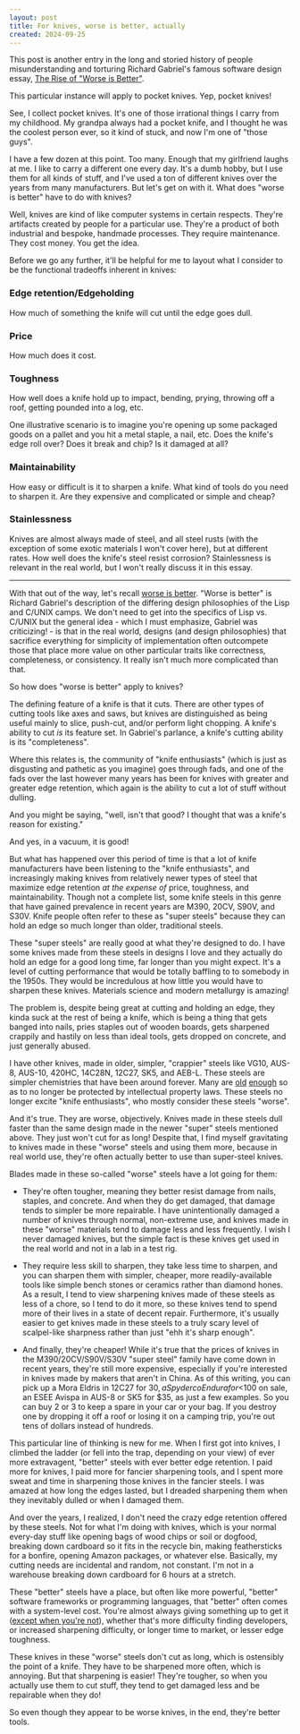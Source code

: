 ```yaml
---
layout: post
title: For knives, worse is better, actually
created: 2024-09-25
---
```


This post is another entry in the long and storied history of people
misunderstanding and torturing Richard Gabriel's famous software design essay,
[The Rise of "Worse is Better"](https://dreamsongs.com/RiseOfWorseIsBetter.html).

This particular instance will apply to pocket knives. Yep, pocket knives!

See, I collect pocket knives. It's one of those irrational things I carry from my
childhood. My grandpa always had a pocket knife, and I thought
he was the coolest person ever, so it kind of stuck, and now I'm one of "those
guys".

I have a few dozen at this point. Too many. Enough that my girlfriend laughs at
me. I like to carry a different one every day. It's a dumb hobby, but I use them
for all kinds of stuff, and I've used a ton of different knives over the years from many
manufacturers. But let's get on with it. What does "worse is better" have to do
with knives?

Well, knives are kind of like computer systems in certain respects. They're
artifacts created by people for a particular use. They're a product of both
industrial and bespoke, handmade processes. They require maintenance. They cost
money. You get the idea.

Before we go any further, it'll be helpful for me to layout what I consider to
be the functional tradeoffs inherent in knives:

### Edge retention/Edgeholding

How much of something the knife will cut until the edge goes dull.

### Price

How much does it cost.

### Toughness

How well does a knife hold up to impact, bending, prying, throwing off a roof,
getting pounded into a log, etc.

One illustrative scenario is to imagine you're opening up some packaged goods on a
pallet and you hit a metal staple, a nail, etc. Does the knife's edge roll over?
Does it break and chip? Is it damaged at all?

### Maintainability

How easy or difficult is it to sharpen a knife. What kind of tools do you need
to sharpen it. Are they expensive and complicated or simple and cheap?

### Stainlessness

Knives are almost always made of steel, and all steel
rusts (with the exception of some exotic materials I won't cover here), but at
different rates. How well does the knife's steel resist corrosion? Stainlessness
is relevant in the real world, but I won't really discuss it in this essay.

<hr />


With that out of the way, let's recall [worse is better](https://dreamsongs.com/RiseOfWorseIsBetter.html).
"Worse is better" is Richard Gabriel's description of the differing design
philosophies of the Lisp and C/UNIX camps. We don't need to get into the
specifics of Lisp vs. C/UNIX but the general idea - which I must emphasize, Gabriel was criticizing! -
is that in the real world, designs (and design philosophies) that sacrifice
everything for simplicity of implementation often outcompete those that place
more value on other particular traits like correctness, completeness, or
consistency. It really isn't much more complicated than that.

So how does "worse is better" apply to knives?

The defining feature of a knife is that it cuts. There are other types of
cutting tools like axes and saws, but knives are distinguished as being useful
mainly to slice, push-cut, and/or perform light chopping. A knife's ability to
cut *is* its feature set. In Gabriel's parlance, a knife's cutting ability is
its "completeness".

Where this relates is, the community of "knife enthusiasts" (which is just as disgusting and
pathetic as you imagine) goes through fads, and one of the fads over the last however
many years has been for knives with greater and greater edge retention,
which again is the ability to cut a lot of stuff without dulling.

And you might be saying, "well, isn't that good? I thought that was a knife's
reason for existing."

And yes, in a vacuum, it is good!

But what has happened over this period of time is that a lot of knife
manufacturers have been listening to the "knife enthusiasts",
and increasingly making knives from relatively newer
types of steel that maximize edge retention *at the expense of* price, toughness,
and maintainability. Though not a complete list,
some knife steels in this genre that have gained prevalence in recent years are
M390, 20CV, S90V, and S30V. Knife people often refer to these as "super steels"
because they can hold an edge so much longer than older, traditional steels.

These "super steels" are really good at what they're designed to do. I have some
knives made from these steels in designs I love and they actually do
hold an edge for a good long time, far longer than you might expect.
It's a level of cutting performance that would be totally baffling to to
somebody in the 1950s. They would be incredulous at how little you would have to
sharpen these knives. Materials science and modern metallurgy is amazing!

The problem is, despite being great at cutting and holding an edge, they kinda
suck at the rest of being a knife, which is being a thing that gets banged into
nails, pries staples out of wooden boards, gets sharpened crappily and hastily
on less than ideal tools, gets dropped on concrete, and just generally abused.

I have other knives, made in older, simpler, "crappier" steels like VG10, AUS-8,
AUS-10, 420HC, 14C28N, 12C27, SK5, and AEB-L. These steels are simpler
chemistries that have been around forever. Many are
[old](https://knifesteelnerds.com/2019/12/16/vg10-and-super-gold-2-takefu-stainless-steel-properties-and-history/) [enough](https://knifesteelnerds.com/2019/03/04/all-about-aeb-l/) so as to no
longer be protected by intellectual property laws. These steels no longer excite
"knife enthusiasts", who mostly consider these steels "worse".

And it's true. They are worse, objectively. Knives made in these steels dull faster than
the same design made in the newer "super" steels mentioned above.
They just won't cut for as long! Despite that, I find myself gravitating to
knives made in these "worse" steels and using them more, because in real world
use, they're often actually better to use than super-steel knives.

Blades made in these so-called "worse" steels have a lot going for them:

- They're often tougher, meaning they better resist damage from nails, staples,
  and concrete. And when they do get damaged, that damage tends to
  simpler be more repairable. I have unintentionally damaged a number of knives
  through normal, non-extreme use, and knives made in these "worse" materials
  tend to damage less and less frequently. I wish I never damaged
  knives, but the simple fact is these knives get used in the real
  world and not in a lab in a test rig.

- They require less skill to sharpen, they take less time to sharpen,
  and you can sharpen them with simpler, cheaper, more readily-available tools
  like simple bench stones or ceramics rather than diamond hones. As a result, I tend to
  view sharpening knives made of these steels as less of a chore, so I tend to do
  it more, so these knives tend to spend more of their lives in a state of decent repair.
  Furthermore, it's usually easier to get knives made in these steels to a truly
  scary level of scalpel-like sharpness rather than just "ehh it's sharp enough".

- And finally, they're cheaper! While it's true that the prices of knives in
  the M390/20CV/S90V/S30V "super steel" family have come down in recent years,
  they're still more expensive, especially if you're interested in knives
  made by makers that aren't in China. As of this writing, you can pick up a
  Mora Eldris in 12C27 for $30, a Spyderco Endura for <$100 on sale, an ESEE Avispa
  in AUS-8 or SK5 for $35, as just a few examples. So you can buy 2 or 3 to keep
  a spare in your car or your bag. If you destroy one by dropping it off a roof
  or losing it on a camping trip, you're out tens of dollars instead of hundreds.

This particular line of thinking is new for me. When I first got into knives, I climbed the
ladder (or fell into the trap, depending on your view) of ever more extravagent,
"better" steels with ever better edge retention. I paid more for knives, I paid
more for fancier sharpening tools, and I spent more sweat and time in sharpening
those knives in the fancier steels. I was amazed at how long the edges lasted,
but I dreaded sharpening them when they inevitably dulled or when I damaged
them.

And over the years, I realized, I don't need the crazy edge retention offered by
these steels. Not for what I'm doing with knives, which is your normal every-day
stuff like opening bags of wood chips or soil or dogfood, breaking down cardboard so it
fits in the recycle bin, making feathersticks for a bonfire, opening Amazon
packages, or whatever else. Basically, my cutting needs are incidental and
random, not constant. I'm not in a warehouse breaking down cardboard for 6
hours at a stretch.

These "better" steels have a place, but often like more powerful,
"better" software frameworks or programming languages, that "better" often comes
with a system-level cost. You're almost always giving something up
to get it ([except when you're not](https://knifesteelnerds.com/2021/03/25/cpm-magnacut/)),
whether that's more difficulty finding developers, or increased sharpening
difficulty, or longer time to market, or lesser edge toughness.

These knives in these "worse" steels don't cut as long, which
is ostensibly the point of a knife. They have to be sharpened more often,
which is annoying. But that sharpening is easier! They're tougher, so when you
actually use them to cut stuff, they tend to get damaged less and be repairable
when they do!

So even though they appear to be worse knives, in the end, they're better tools.

